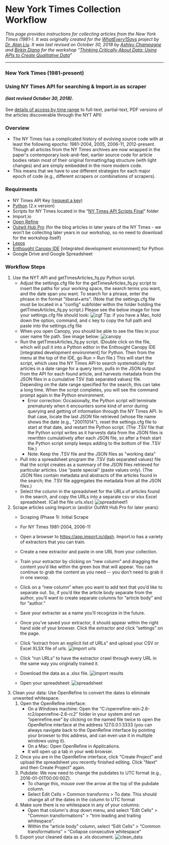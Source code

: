 # New York Times Collection Workflow
_This page provides instructions for collecting articles from the New York Times (1981-). It was originally created for the [WhatEvery1Says](http://we1s.ucsb.edu/) project by [Dr. Alan Liu](http://liu.english.ucsb.edu/). It was last revised on October 30, 2018 by [Ashley Champagne](https://library.brown.edu/create/cds/people/ashley-champagne/) and [Birkin Diana](https://library.brown.edu/about/stafflist.php) for the workshop “[Thinking Critically About Data: Using APIs to Create Qualitative Data](https://blogs.brown.edu/libnews/misconceptions-data/#)”_

***

### New York Times (1981-present)
### Using NY Times API for searching & Import.io as scraper 
#### _(last revised October 30, 2018)_. 

See [details of access by time range](http://www.nytimes.com/ref/membercenter/nytarchive.html) to full-text, partial-text, PDF versions of the articles discoverable through the NYT API)

### Overview

* The NY Times has a complicated history of evolving source code with at least the following epochs: 1981-2004, 2005, 2006-11, 2012-present. Though all articles from the NY Times archives are now wrapped in the paper's contemporary look-and-feel, earlier source code for article bodies retain most of their original formatting/tag structure (with light changes) and are simply embedded in the more modern code. 
* This means that we have to use different strategies for each major epoch of code (e.g., different scrapers or combinations of scrapers).

### Requirments 

* NY Times API Key ([request a key](https://developer.nytimes.com/get-started))
* [Python](http://4humwhatevery1says.pbworks.com/Programming%20Resources#python) (2.x version)
* Scripts for NY Times located in the “[NY Times API Scripts Final](https://drive.google.com/drive/folders/1vjO6bP7XOx_lNxN7-rzF1OqjY-L-RhlY?usp=sharing)” folder 
* Import.io
* [Open Refine](http://openrefine.org/)
* [Outwit Hub Pro](http://4humwhatevery1says.pbworks.com/w/page/97885859/NY%20Times%20Collection%20Workflow#) (for the blog articles in later years of the NY Times - we won’t be collecting later years in our workshop, so no need to download for the workshop itself)
* [Lexos](http://lexos.wheatoncollege.edu/upload)
* [Enthought Canopy IDE](https://store.enthought.com/downloads/) [integrated development environment] for Python 
* Google Drive and Google Spreadsheet

### Workflow Steps 
1. Use the NYT API and getTimesArticles_fq.py Python script.
    - Adjust the settings.cfg file for the getTimesArticles_fq.py script to insert the paths for your working space, the search terms you want, and the date span you want. To search for a phrase, enter the phrase in the format "liberal+arts". (Note that the settings.cfg file must be located in a "config" subfolder within the folder holding the getTimesArticles_fq.py script.) Please see the below image for how your settings.cfg file should look:
    ![cgf](Images/NYT/cfg.png)
    Tip: if you have a Mac, hold down the option, command, and c key to copy the full path and paste into the settings.cfg file
    - When you open Canopy, you should be able to see the files in your user name file path. See image below: 
    ![canopy](Images/NYT/canopy.png)
    - Run the getTimesArticles_fq.py script.  (Double click on the file, which will pull it into a Python editor in the Enthought Canopy IDE [integrated development environment] for Python.  Then from the menu at the top of the IDE, go Run > Run file.)  This will start the script, which uses the NY Times API to search systematically for articles in a date range for a query term, pulls in the JSON output from the API for each found article, and harvests metadata from the JSON files in a cumulative TSV (tab separated values) file.  Depending on the date range specified for the search, this can take a long time.  When the script completes, you will see the command prompt again in the Python environment.
        * Error correction: Occasionally, the Python script will terminate prematurely when it encounters some kind of error during querying and getting of information through the NY Times API. In that case, locate the last JSON file retrieved (whose file name shows the date (e.g., "20011014"), reset the settings.cfg file to start at that date, and restart the Python script. (The .TSV file that the Python script writes as it harvests data from the JSON files is rewritten cumulatively after each JSON file, so after a fresh start the Python script simply keeps adding to the bottom of the .TSV file.)
        * Note: Keep the .TSV file and the JSON files as "working data" 
    * Pull into a spreadsheet program the .TSV (tab separated values) file that the script creates as a summary of the JSON files retrieved for particular articles. Use “paste special” (paste values only).  (The JSON files contain metadata and abstracts of the articles found in the search; the .TSV file aggregates the metadata from all the JSON files.)
    * Select the column in the spreadsheet for the URLs of articles found in the search, and copy the URLs into a separate csv or xlsx Excel spreadsheet.  (Call the file urls.xlsx)
    ![spreadsheet1](Images/NYT/spreadsheet1.png)
2. Scrape articles using Import.io (and/or OutWit Hub Pro for later years):
    * Scraping (Phase 1): Initial Scrape 
    * For NY Times 1981-2004, 2006-11
    * Open a browser to https://app.import.io/dash. Import.io has a variety of extractors that you can train.
    * Create a new extractor and paste in one URL from your collection.
    * Train your extractor by clicking on “new column” and dragging the content you’d like within the green box that will appear. You can continue to grab the content as you need -- you don’t need to grab it in one swoop.
    * Click on a “new column” when you want to add text that you’d like to separate out. So, if you’d like the article body separate from the author, you’ll want to create separate columns for “article body” and for “author.”
    * Save your extracter as a name you’ll recognize in the future.
    * Once you’ve saved your extractor, it should appear within the right hand side of your browser. Click the extractor and click “settings” on the page.
    * Click “extract from an explicit list of URLs” and upload your CSV or Excel XLSX file of urls. 
    ![import urls](Images/NYT/import_urls.png)
    * Click “run URLs” to have the extractor crawl through every URL in the same way you originally trained it.
    * Download the data as a .xlsx file.
    ![import results](Images/NYT/import_results.png)

    * Open your spreadsheet:
  ![spreadsheet](Images/NYT/spreadsheet.png)
3. Clean your data: Use OpenRefine to convert the dates to eliminate unwanted whitespace.
    1. Open the OpenRefine interface:
        * On a Windows machine: Open the “C:/openrefine-win-2.6-rc2/openrefine-2.6-rc2” folder in your system and run “openrefine.exe” by clicking on the named file twice to open the OpenRefine interface at the address 127.0.0.1:3333 (you can always navigate back to the OpenRefine interface by pointing your browser to this address, and can even use it in multiple windows using it).
        * On a Mac: Open OpenRefine in Applications.
        * It will open up a tab in your web browser. 
    2. Once you are in the OpenRefine interface, click “Create Project” and upload the spreadsheet you recently finished editing. Click "Next" and then Create Project" again.
    3. Pubdate: We now need to change the pubdates to UTC format (e.g., 2016-01-01T00:00:00Z).
        * To change this, mouse over the arrow at the top of the pubdate column. 
        * Select Edit Cells > Common transforms > To date. This should change all of the dates in the column to UTC format
    4. Make sure there is no whitespace in any of your columns:
        * Open that column's drop down menu, and select "Edit Cells" > "Common transformations" > "trim leading and trailing whitespace”. 
        * Within the “article body” column, select “Edit Cells” > “Common transformations” > “Collapse consecutive whitespace”
    5. Export your cleaned data as a .xls document. 
    ![clean_data](Images/NYT/clean_data.png)
